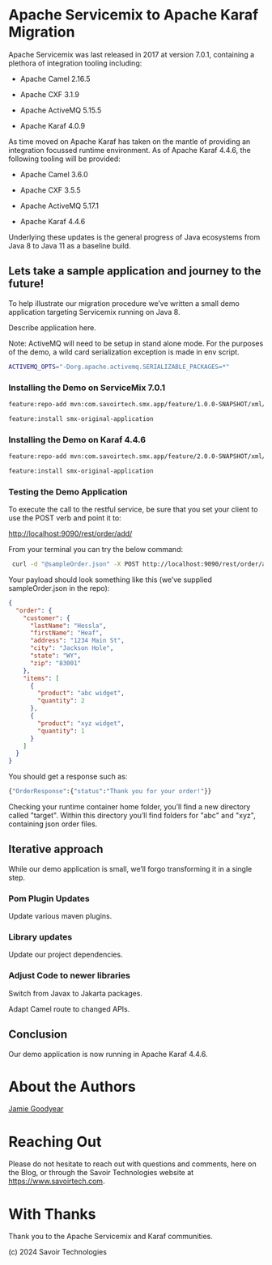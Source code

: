 # Apache Servicemix to Apache Karaf Migration

Apache Servicemix was last released in 2017 at version 7.0.1, containing
a plethora of integration tooling including:

- Apache Camel 2.16.5

- Apache CXF 3.1.9

- Apache ActiveMQ 5.15.5

- Apache Karaf 4.0.9

As time moved on Apache Karaf has taken on the mantle of providing an
integration focussed runtime environment. As of Apache Karaf 4.4.6, the
following tooling will be provided:

- Apache Camel 3.6.0

- Apache CXF 3.5.5

- Apache ActiveMQ 5.17.1

- Apache Karaf 4.4.6

Underlying these updates is the general progress of Java ecosystems from
Java 8 to Java 11 as a baseline build.

## Lets take a sample application and journey to the future!

To help illustrate our migration procedure we’ve written a small demo
application targeting Servicemix running on Java 8.

Describe application here.

Note: ActiveMQ will need to be setup in stand alone mode. For the
purposes of the demo, a wild card serialization exception is made in env
script.

``` bash
ACTIVEMQ_OPTS="-Dorg.apache.activemq.SERIALIZABLE_PACKAGES=*"
```

### Installing the Demo on ServiceMix 7.0.1

``` bash
feature:repo-add mvn:com.savoirtech.smx.app/feature/1.0.0-SNAPSHOT/xml/features

feature:install smx-original-application
```

### Installing the Demo on Karaf 4.4.6

``` bash
feature:repo-add mvn:com.savoirtech.smx.app/feature/2.0.0-SNAPSHOT/xml/features

feature:install smx-original-application
```

### Testing the Demo Application

To execute the call to the restful service, be sure that you set your
client to use the POST verb and point it to:

<http://localhost:9090/rest/order/add/>

From your terminal you can try the below command:

``` bash
 curl -d "@sampleOrder.json" -X POST http://localhost:9090/rest/order/add  -H "Content-Type: application/json"
```

Your payload should look something like this (we’ve supplied
sampleOrder.json in the repo):

``` json
{
  "order": {
    "customer": {
      "lastName": "Hessla",
      "firstName": "Heaf",
      "address": "1234 Main St",
      "city": "Jackson Hole",
      "state": "WY",
      "zip": "83001"
    },
    "items": [
      {
        "product": "abc widget",
        "quantity": 2
      },
      {
        "product": "xyz widget",
        "quantity": 1
      }
    ]
  }
}
```

You should get a response such as:

``` bash
{"OrderResponse":{"status":"Thank you for your order!"}}
```

Checking your runtime container home folder, you’ll find a new directory
called "target". Within this directory you’ll find folders for "abc" and
"xyz", containing json order files.

## Iterative approach

While our demo application is small, we’ll forgo transforming it in a
single step.

### Pom Plugin Updates

Update various maven plugins.

### Library updates

Update our project dependencies.

### Adjust Code to newer libraries

Switch from Javax to Jakarta packages.

Adapt Camel route to changed APIs.

## Conclusion

Our demo application is now running in Apache Karaf 4.4.6.

# About the Authors

[Jamie
Goodyear](https://github.com/savoirtech/blogs/blob/main/authors/JamieGoodyear.md)

# Reaching Out

Please do not hesitate to reach out with questions and comments, here on
the Blog, or through the Savoir Technologies website at
<https://www.savoirtech.com>.

# With Thanks

Thank you to the Apache Servicemix and Karaf communities.

\(c\) 2024 Savoir Technologies
